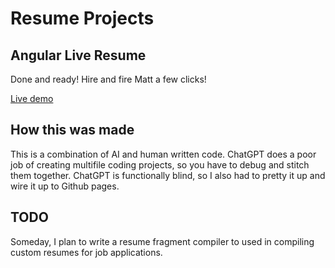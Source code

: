 # Resume Projects


## Angular Live Resume

Done and ready! Hire and fire Matt a few clicks!

[Live demo](https://matthewdeanmartin.github.io/resume/browser/)

## How this was made

This is a combination of AI and human written code. ChatGPT does a poor job of creating multifile coding
projects, so you have to debug and stitch them together. ChatGPT is functionally blind, so
I also had to pretty it up and wire it up to Github pages.

## TODO

Someday, I plan to write a resume fragment compiler to used in compiling custom resumes for job applications.